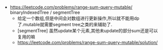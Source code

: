 - https://leetcode.com/problems/range-sum-query-mutable/ binaryIndexedTree / segmentTree
  - 给定一个数组,但是中间会对数组进行更新操作,所以就不能用dp了.mutable就需要segment tree之类的来辅助了.
  - [segmentTree] 虽然update某个元素,其他未update的部分sum还是可以复用的嘛
  - https://leetcode.com/problems/range-sum-query-mutable/solution/
